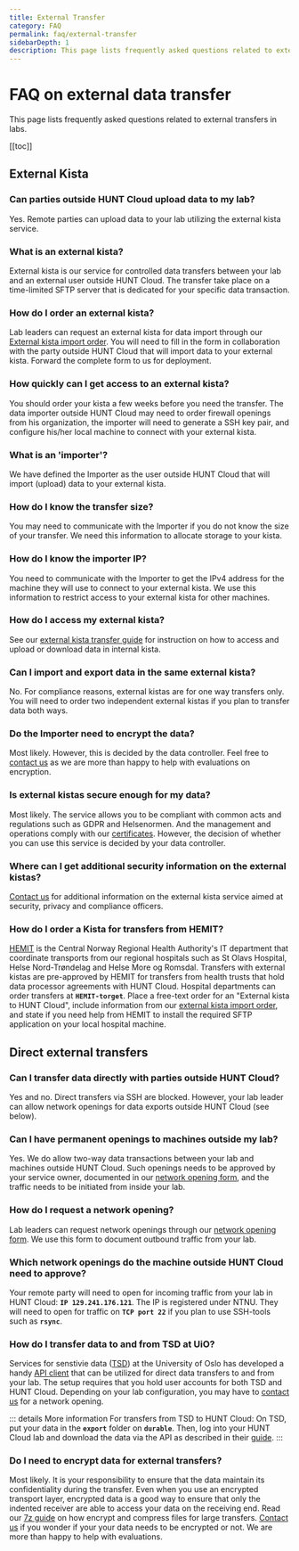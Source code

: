 ```yaml
---
title: External Transfer
category: FAQ
permalink: faq/external-transfer
sidebarDepth: 1
description: This page lists frequently asked questions related to external transfers in labs.
---
```


# FAQ on external data transfer

This page lists frequently asked questions related to external transfers in labs.

[[toc]]


## External Kista

### Can parties outside HUNT Cloud upload data to my lab?
Yes. Remote parties can upload data to your lab utilizing the external kista service.

### What is an external kista?
External kista is our service for controlled data transfers between your lab and an external user outside HUNT Cloud. The transfer take place on a time-limited SFTP server that is dedicated for your specific data transaction.

### How do I order an external kista?
Lab leaders can request an external kista for data import through our [External kista import order](/agreements/download/#external-kista-import-agreement). You will need to fill in the form in collaboration with the party outside HUNT Cloud that will import data to your external kista. Forward the complete form to us for deployment.

### How quickly can I get access to an external kista?
You should order your kista a few weeks before you need the transfer. The data importer outside HUNT Cloud may need to order firewall openings from his organization, the importer will need to generate a SSH key pair, and configure his/her local machine to connect with your external kista.

### What is an 'importer'?
We have defined the Importer as the user outside HUNT Cloud that will import (upload) data to your external kista.

### How do I know the transfer size?
You may need to communicate with the Importer if you do not know the size of your transfer. We need this information to allocate storage to your kista.

### How do I know the importer IP?
You need to communicate with the Importer to get the IPv4 address for the machine they will use to connect to your external kista. We use this information to restrict access to your external kista for other machines.

### How do I access my external kista?
See our [external kista transfer guide](/data-transfers/external-kista/#for-external-users) for instruction on how to access and upload or download data in internal kista.

### Can I import and export data in the same external kista?
No. For compliance reasons, external kistas are for one way transfers only. You will need to order two independent external kistas if you plan to transfer data both ways.

### Do the Importer need to encrypt the data?
Most likely. However, this is decided by the data controller. Feel free to [contact us](/contact) as we are more than happy to help with evaluations on encryption.

### Is external kistas secure enough for my data?
Most likely. The service allows you to be compliant with common acts and regulations such as GDPR and Helsenormen. And the management and operations comply with our [certificates](/about/certificates/). However, the decision of whether you can use this service is decided by your data controller.

### Where can I get additional security information on the external kistas?
[Contact us](/contact) for additional information on the external kista service aimed at security, privacy and compliance officers.

### How do I order a Kista for transfers from HEMIT? 
[HEMIT](https://hemit.no/) is the Central Norway Regional Health Authority's IT department that coordinate transports from our regional hospitals such as St Olavs Hospital, Helse Nord-Trøndelag and Helse More og Romsdal. Transfers with external kistas are pre-approved by HEMIT for transfers from health trusts that hold data processor agreements with HUNT Cloud. Hospital departments can order transfers at **`HEMIT-torget`**. Place a free-text order for an "External kista to HUNT Cloud", include information from our [external kista import order](/agreements/download/), and state if you need help from HEMIT to install the required SFTP application on your local hospital machine.


## Direct external transfers

### Can I transfer data directly with parties outside HUNT Cloud?
Yes and no. Direct transfers via SSH are blocked. However, your lab leader can allow network openings for data exports outside HUNT Cloud (see below).

### Can I have permanent openings to machines outside my lab?
Yes. We do allow two-way data transactions between your lab and machines outside HUNT Cloud. Such openings needs to be approved by your service owner, documented in our [network opening form](/agreements/download/#network-opening-form), and the traffic needs to be initiated from inside your lab.

### How do I request a network opening?
Lab leaders can request network openings through our [network opening form](/agreements/download/#network-opening-form). We use this form to document outbound traffic from your lab.

### Which network openings do the machine outside HUNT Cloud need to approve?
Your remote party will need to open for incoming traffic from your lab in HUNT Cloud: **`IP 129.241.176.121`**. The IP is registered under NTNU. They will need to open for traffic on **`TCP port 22`** if you plan to use SSH-tools such as **`rsync`**.

### How do I transfer data to and from TSD at UiO? 
Services for senstivie data ([TSD](https://www.uio.no/english/services/it/research/sensitive-data/)) at the University of Oslo has developed a handy [API client](https://github.com/unioslo/tsd-api-client) that can be utilized for direct data transfers to and from your lab. The setup requires that you hold user accounts for both TSD and HUNT Cloud. Depending on your lab configuration, you may have to [contact us](/contact) for a network opening.

::: details More information
For transfers from TSD to HUNT Cloud: On TSD, put your data in the **`export`** folder on **`durable`**. Then, log into your HUNT Cloud lab and download the data via the API as described in their [guide](https://github.com/unioslo/tsd-api-client).
:::

### Do I need to encrypt data for external transfers?
Most likely. It is your responsibility to ensure that the data maintain its confidentiality during the transfer. Even when you use an encrypted transport layer, encrypted data is a good way to ensure that only the indented receiver are able to access your data on the receiving end. Read our [7z guide](/working-in-your-lab/transfer-tools/7z/#install-the-software) on how encrypt and compress files for large transfers. [Contact us](/contact) if you wonder if your your data needs to be encrypted or not. We are more than happy to help with evaluations.
